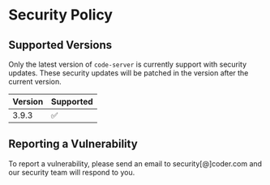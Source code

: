 # Security Policy

## Supported Versions

Only the latest version of `code-server` is currently support with security updates. These security updates will be patched in the version after the current version.

| Version | Supported          |
| ------- | ------------------ |
| 3.9.3   | :white_check_mark: |

## Reporting a Vulnerability

To report a vulnerability, please send an email to security[@]coder.com and our security team will respond to you.
